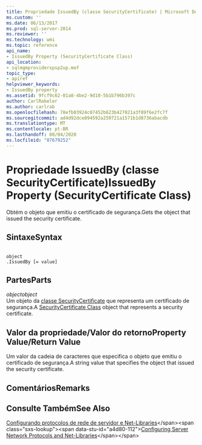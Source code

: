 ```yaml
---
title: Propriedade IssuedBy (classe SecurityCertificate) | Microsoft Docs
ms.custom: ''
ms.date: 06/13/2017
ms.prod: sql-server-2014
ms.reviewer: ''
ms.technology: wmi
ms.topic: reference
api_name:
- IssuedBy Property (SecurityCertificate Class)
api_location:
- sqlmgmproviderxpsp2up.mof
topic_type:
- apiref
helpviewer_keywords:
- IssuedBy property
ms.assetid: 9fcf9c62-01a8-4be2-9d10-5b1b796b397c
author: CarlRabeler
ms.author: carlrab
ms.openlocfilehash: 78efb03924c07452b623b427021a3f89f6e2fc7f
ms.sourcegitcommit: ad4d92dce894592a259721a1571b1d8736abacdb
ms.translationtype: MT
ms.contentlocale: pt-BR
ms.lasthandoff: 08/04/2020
ms.locfileid: "87679252"
---
```

# <a name="issuedby-property-securitycertificate-class"></a><span data-ttu-id="a4d80-102">Propriedade IssuedBy (classe SecurityCertificate)</span><span class="sxs-lookup"><span data-stu-id="a4d80-102">IssuedBy Property (SecurityCertificate Class)</span></span>
  <span data-ttu-id="a4d80-103">Obtém o objeto que emitiu o certificado de segurança.</span><span class="sxs-lookup"><span data-stu-id="a4d80-103">Gets the object that issued the security certificate.</span></span>  
  
## <a name="syntax"></a><span data-ttu-id="a4d80-104">Sintaxe</span><span class="sxs-lookup"><span data-stu-id="a4d80-104">Syntax</span></span>  
  
```  
  
object  
.IssuedBy [= value]  
```  
  
## <a name="parts"></a><span data-ttu-id="a4d80-105">Partes</span><span class="sxs-lookup"><span data-stu-id="a4d80-105">Parts</span></span>  
 <span data-ttu-id="a4d80-106">*object*</span><span class="sxs-lookup"><span data-stu-id="a4d80-106">*object*</span></span>  
 <span data-ttu-id="a4d80-107">Um objeto da [classe SecurityCertificate](securitycertificate-class.md) que representa um certificado de segurança.</span><span class="sxs-lookup"><span data-stu-id="a4d80-107">A [SecurityCertificate Class](securitycertificate-class.md) object that represents a security certificate.</span></span>  
  
## <a name="property-valuereturn-value"></a><span data-ttu-id="a4d80-108">Valor da propriedade/Valor do retorno</span><span class="sxs-lookup"><span data-stu-id="a4d80-108">Property Value/Return Value</span></span>  
 <span data-ttu-id="a4d80-109">Um valor da cadeia de caracteres que especifica o objeto que emitiu o certificado de segurança.</span><span class="sxs-lookup"><span data-stu-id="a4d80-109">A string value that specifies the object that issued the security certificate.</span></span>  
  
## <a name="remarks"></a><span data-ttu-id="a4d80-110">Comentários</span><span class="sxs-lookup"><span data-stu-id="a4d80-110">Remarks</span></span>  
  
## <a name="see-also"></a><span data-ttu-id="a4d80-111">Consulte Também</span><span class="sxs-lookup"><span data-stu-id="a4d80-111">See Also</span></span>  
 <span data-ttu-id="a4d80-112">[Configurando protocolos de rede de servidor e Net-Libraries](https://msdn.microsoft.com/library/ms177485\(v=sql.100\).aspx)</span><span class="sxs-lookup"><span data-stu-id="a4d80-112">[Configuring Server Network Protocols and Net-Libraries](https://msdn.microsoft.com/library/ms177485\(v=sql.100\).aspx)</span></span>  
  
  
